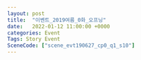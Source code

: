 ```yaml
---
layout: post
title:  "이벤트_2019여름_0화_오프닝"
date:   2022-01-12 11:00:00 +0000
categories: Event
Tags: Story Event
SceneCode: ["scene_evt190627_cp0_q1_s10"]
---
```

